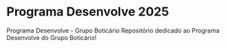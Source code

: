 # Programa Desenvolve 2025
Programa Desenvolve - Grupo Boticário 
Repositório dedicado ao Programa Desenvolve do Grupo Boticário!
